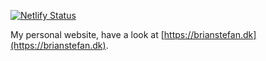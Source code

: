 [![Netlify Status](https://api.netlify.com/api/v1/badges/174f5caf-d3b2-464a-86e2-a6985b578959/deploy-status)](https://app.netlify.com/sites/brianstefan/deploys)

My personal website, have a look at [https://brianstefan.dk](https://brianstefan.dk).
